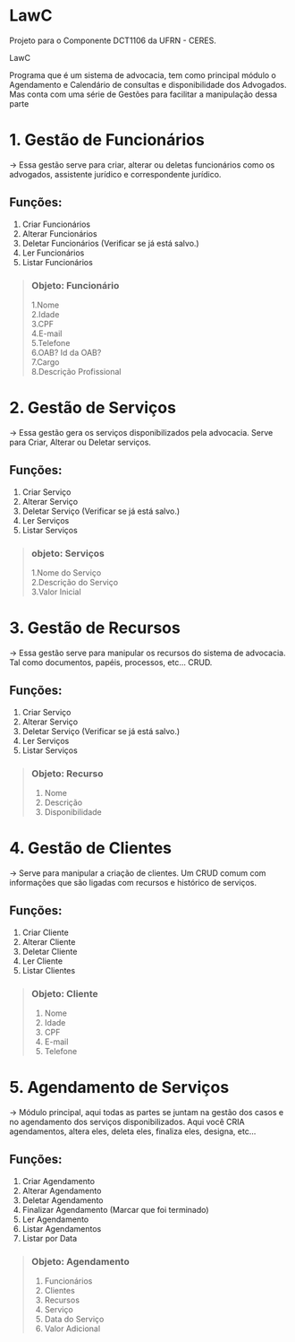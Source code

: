 # LawC
Projeto para o Componente DCT1106 da UFRN - CERES.

LawC

Programa que é um sistema de advocacia, tem como principal
módulo o Agendamento e Calendário de consultas e disponibilidade
dos Advogados. Mas conta com uma série de Gestões para facilitar
a manipulação dessa parte

# 1. Gestão de Funcionários
-> Essa gestão serve para criar, alterar ou deletas funcionários
como os advogados, assistente jurídico e correspondente jurídico.

## Funções:
1. Criar Funcionários
2. Alterar Funcionários
3. Deletar Funcionários (Verificar se já está salvo.)
4. Ler Funcionários
5. Listar Funcionários

> ### Objeto: Funcionário
> 1.Nome<br>
> 2.Idade<br>
> 3.CPF<br>
> 4.E-mail<br>
> 5.Telefone<br>
> 6.OAB? Id da OAB?<br>
> 7.Cargo<br>
> 8.Descrição Profissional<br>

# 2. Gestão de Serviços
-> Essa gestão gera os serviços disponibilizados pela advocacia.
Serve para Criar, Alterar ou Deletar serviços. 

## Funções:
1. Criar Serviço
2. Alterar Serviço
3. Deletar Serviço (Verificar se já está salvo.)
4. Ler Serviços
5. Listar Serviços

> ### objeto: Serviços
> 1.Nome do Serviço<br>
> 2.Descrição do Serviço<br>
> 3.Valor Inicial<br>

# 3. Gestão de Recursos
-> Essa gestão serve para manipular os recursos do sistema de advocacia. 
Tal como documentos, papéis, processos, etc... CRUD.

## Funções:
1. Criar Serviço
2. Alterar Serviço
3. Deletar Serviço (Verificar se já está salvo.)
4. Ler Serviços
5. Listar Serviços

> ### Objeto: Recurso
> 1. Nome <br>
> 2. Descrição <br>
> 3. Disponibilidade <br>

# 4. Gestão de Clientes
-> Serve para manipular a criação de clientes. Um CRUD comum com informações que são ligadas com recursos e histórico de serviços.

## Funções:
1. Criar Cliente
2. Alterar Cliente
3. Deletar Cliente
4. Ler Cliente
5. Listar Clientes

> ### Objeto: Cliente
> 1. Nome<br>
> 2. Idade<br>
> 3. CPF<br>
> 4. E-mail<br>
> 5. Telefone<br>

# 5. Agendamento de Serviços
-> Módulo principal, aqui todas as partes se juntam na gestão dos casos
e no agendamento dos serviços disponibilizados. Aqui você CRIA agendamentos,
altera eles, deleta eles, finaliza eles, designa, etc...

## Funções:
1. Criar Agendamento
2. Alterar Agendamento
3. Deletar Agendamento
4. Finalizar Agendamento (Marcar que foi terminado)
5. Ler Agendamento
6. Listar Agendamentos
7. Listar por Data

> ### Objeto: Agendamento
> 1. Funcionários
> 2. Clientes
> 3. Recursos 
> 4. Serviço
> 5. Data do Serviço
> 6. Valor Adicional

